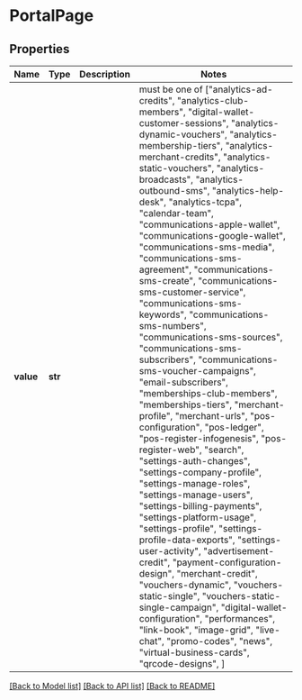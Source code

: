 # PortalPage


## Properties
Name | Type | Description | Notes
------------ | ------------- | ------------- | -------------
**value** | **str** |  |  must be one of ["analytics-ad-credits", "analytics-club-members", "digital-wallet-customer-sessions", "analytics-dynamic-vouchers", "analytics-membership-tiers", "analytics-merchant-credits", "analytics-static-vouchers", "analytics-broadcasts", "analytics-outbound-sms", "analytics-help-desk", "analytics-tcpa", "calendar-team", "communications-apple-wallet", "communications-google-wallet", "communications-sms-media", "communications-sms-agreement", "communications-sms-create", "communications-sms-customer-service", "communications-sms-keywords", "communications-sms-numbers", "communications-sms-sources", "communications-sms-subscribers", "communications-sms-voucher-campaigns", "email-subscribers", "memberships-club-members", "memberships-tiers", "merchant-profile", "merchant-urls", "pos-configuration", "pos-ledger", "pos-register-infogenesis", "pos-register-web", "search", "settings-auth-changes", "settings-company-profile", "settings-manage-roles", "settings-manage-users", "settings-billing-payments", "settings-platform-usage", "settings-profile", "settings-profile-data-exports", "settings-user-activity", "advertisement-credit", "payment-configuration-design", "merchant-credit", "vouchers-dynamic", "vouchers-static-single", "vouchers-static-single-campaign", "digital-wallet-configuration", "performances", "link-book", "image-grid", "live-chat", "promo-codes", "news", "virtual-business-cards", "qrcode-designs", ]

[[Back to Model list]](../README.md#documentation-for-models) [[Back to API list]](../README.md#documentation-for-api-endpoints) [[Back to README]](../README.md)


